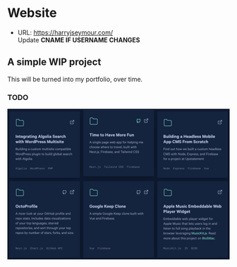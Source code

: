 # Website

* URL: https://harryjseymour.com/  
  Update **CNAME IF USERNAME CHANGES**
  
## A simple WIP project

This will be turned into my portfolio, over time.

### TODO

![IMGsWipExample](IMGs/ProjectsWIP.png)